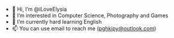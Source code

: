 - 👋 Hi, I’m @iLoveElysia
- 👀 I’m interested in Computer Science, Photography and Games
- 🌱 I’m currently hard learning English
- 📫 You can use email to reach me (pghkipy@outlook.com)
<!---
FutureApple/FutureApple is a ✨ special ✨ repository because its `README.md` (this file) appears on your GitHub profile.
You can click the Preview link to take a look at your changes.
--->

